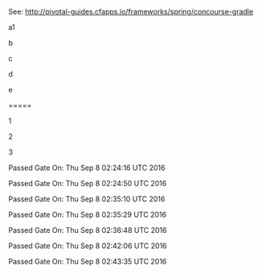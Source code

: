 See: http://pivotal-guides.cfapps.io/frameworks/spring/concourse-gradle

a1

b

c

d

e

=====

1

2

3


Passed Gate On: Thu Sep  8 02:24:16 UTC 2016

Passed Gate On: Thu Sep  8 02:24:50 UTC 2016

Passed Gate On: Thu Sep  8 02:35:10 UTC 2016

Passed Gate On: Thu Sep  8 02:35:29 UTC 2016

Passed Gate On: Thu Sep  8 02:36:48 UTC 2016

Passed Gate On: Thu Sep  8 02:42:06 UTC 2016

Passed Gate On: Thu Sep  8 02:43:35 UTC 2016

